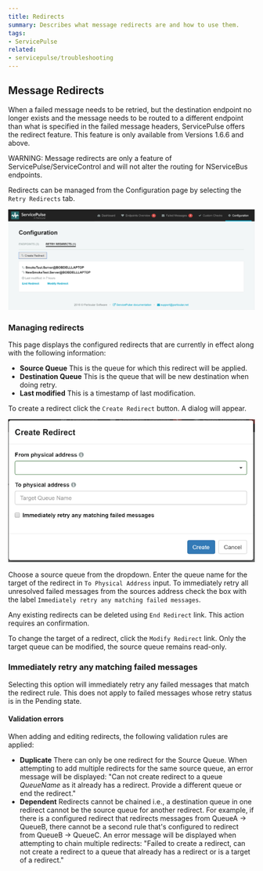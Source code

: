 ```yaml
---
title: Redirects
summary: Describes what message redirects are and how to use them.
tags:
- ServicePulse
related:
- servicepulse/troubleshooting
---
```


## Message Redirects

When a failed message needs to be retried, but the destination endpoint no longer exists and the message needs to be routed to a different endpoint than what is specified in the failed message headers, ServicePulse offers the redirect feature. This feature is only available from Versions 1.6.6 and above.

WARNING: Message redirects are only a feature of ServicePulse/ServiceControl and will not alter the routing for NServiceBus endpoints.

Redirects can be managed from the Configuration page by selecting the `Retry Redirects` tab.

![Redirects Tab](images/redirects.png 'width=500')

### Managing redirects
This page displays the configured redirects that are currently in effect along with the following information:
 - **Source Queue** This is the queue for which this redirect will be applied.
 - **Destination Queue** This is the queue that will be new destination when doing retry.
 - **Last modified** This is a timestamp of last modification.

To create a redirect click the `Create Redirect` button. A dialog will appear.

![Create Redirects Dialog](images/redirects-create.png 'width=500')

Choose a source queue from the dropdown. Enter the queue name for the target of the redirect in `To Physical Address` input. To immediately retry all unresolved failed messages from the sources address check the box with the label `Immediately retry any matching failed messages`.

Any existing redirects can be deleted using `End Redirect` link. This action requires an confirmation. 

To change the target of a redirect, click the `Modify Redirect` link. Only the target queue can be modified, the source queue remains read-only.

### Immediately retry any matching failed messages
Selecting this option will immediately retry any failed messages that match the redirect rule. This does not apply to failed messages whose retry status is in the Pending state.

#### Validation errors

When adding and editing redirects, the following validation rules are applied:
 - **Duplicate** There can only be one redirect for the Source Queue. When attempting to add multiple redirects for the same source queue, an error message will be displayed: "Can not create redirect to a queue *QueueName* as it already has a redirect. Provide a different queue or end the redirect."
 - **Dependent** Redirects cannot be chained i.e., a destination queue in one redirect cannot be the source queue for another redirect. For example, if there is a configured redirect that redirects messages from QueueA -> QueueB, there cannot be a second rule that's configured to redirect from QueueB -> QueueC. An error message will be displayed when attempting to chain multiple redirects: "Failed to create a redirect, can not create a redirect to a queue that already has a redirect or is a target of a redirect."



 